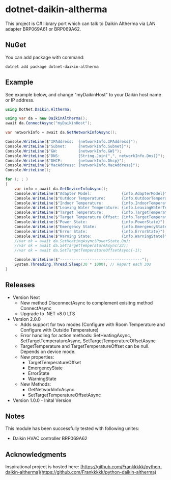 # dotnet-daikin-altherma

This project is C# library port which can talk to Daikin Altherma
via LAN adapter BRP069A61 or BRP069A62.

## NuGet

You can add package with command:
```
dotnet add package dotnet-daikin-altherma
```

## Example

See example below, and change "myDaikinHost" to your Daikin host name or IP address.

```csharp
using DotNet.Daikin.Altherma;

using var da = new DaikinAltherma();
await da.ConnectAsync("myDaikinHost");

var networkInfo = await da.GetNetworkInfoAsync();

Console.WriteLine($"IPAddress:  {networkInfo.IPAddress}");
Console.WriteLine($"Subnet:     {networkInfo.Subnet}");
Console.WriteLine($"GW:         {networkInfo.GW}");
Console.WriteLine($"DNS:        {String.Join(",", networkInfo.Dns)}");
Console.WriteLine($"DHCP:       {networkInfo.Dhcp}");
Console.WriteLine($"MacAddress: {networkInfo.MacAddress}");
Console.WriteLine();

for (; ; )
{
    var info = await da.GetDeviceInfoAsync();
    Console.WriteLine($"Adapter Model:             {info.AdapterModel}");
    Console.WriteLine($"Outdoor Temperature:       {info.OutdoorTemperature}");
    Console.WriteLine($"Indoor Temperature:        {info.IndoorTemperature}");
    Console.WriteLine($"Leaving Water Temperature: {info.LeavingWaterTemperature}");
    Console.WriteLine($"Target Temperature:        {info.TargetTemperature}");
    Console.WriteLine($"Target Temperature Offset: {info.TargetTemperatureOffset}");
    Console.WriteLine($"Power State:               {info.PowerState}");
    Console.WriteLine($"Emergency State:           {info.EmergencyState}");
    Console.WriteLine($"Error State:               {info.ErrorState}");
    Console.WriteLine($"Warning State:             {info.WarningState}");
    //var ok = await da.SetHeatingAsync(PowerState.On);
    //var ok = await da.SetTargetTemperatureAsync(23);
    //var ok = await da.SetTargetTemperatureOffsetAsync(-1);

    Console.WriteLine($"------------------------------------");
    System.Threading.Thread.Sleep(30 * 1000); // Report each 30s
}
```

## Releases

- Version Next
  - New method DisconnectAsync to complement exisitng method ConnectAsync
  - Upgrade to .NET v8.0 LTS
- Version 2.0.0
  - Adds support for two modes (Configure with Room Temperature and Configure with Outside Temperature)
  - Error handling for action methods: SetHeatingAsync, SetTargetTemperatureAsync, SetTargetTemperatureOffsetAsync
  - TargetTemperature and TargetTemperatureOffset can be null. Depends on device mode.
  - New properties:
    - TargetTemperatureOffset
    - EmergencyState
    - ErrorState
    - WarningState
  - New Methods:
    - GetNetworkInfoAsync
    - SetTargetTemperatureOffsetAsync
- Version 1.0.0 - Inital Version

## Notes

This module has been successfully tested with following unites:

- Daikin HVAC controller BRP069A62

## Acknowledgments

Inspirational project is hosted here:
[https://github.com/Frankkkkk/python-daikin-altherma](https://github.com/Frankkkkk/python-daikin-altherma)
